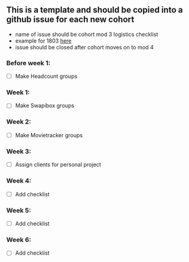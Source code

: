 ## This is a template and should be copied into a github issue for each new cohort
  * name of issue should be cohort mod 3 logistics checklist
  * example for 1803 [here](https://github.com/turingschool/front-end-keys/issues/1)
  * issue should be closed after cohort moves on to mod 4

### Before week 1: 
* [ ] Make Headcount groups

### Week 1: 
* [ ] Make Swapibox groups

### Week 2:
* [ ] Make Movietracker groups

### Week 3:
* [ ] Assign clients for personal project

### Week 4:
* [ ] Add checklist

### Week 5:
* [ ] Add checklist

### Week 6: 
* [ ] Add checklist

